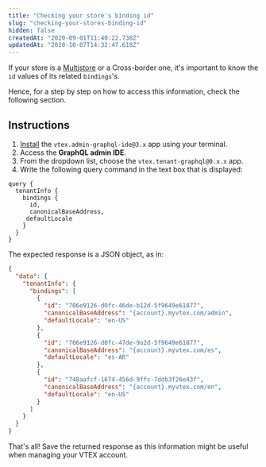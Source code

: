 ```yaml
---
title: "Checking your store's binding id"
slug: "checking-your-stores-binding-id"
hidden: false
createdAt: "2020-09-01T11:40:22.738Z"
updatedAt: "2020-10-07T14:32:47.618Z"
---
```


If your store is a [Multistore](https://help.vtex.com/en/tutorial/creating-multi-store-multi-domain--tutorials_510?locale=en) or a Cross-border one, it's important to know the `id` values of its related `bindings`'s.

Hence, for a step by step on how to access this information, check the following section.

## Instructions

1. [Install](https://developers.vtex.com/docs/guides/vtex-io-documentation-installing-an-app) the `vtex.admin-graphql-ide@3.x` app using your terminal.
2. Access the **GraphQL admin IDE**.
3. From the dropdown list, choose the `vtex.tenant-graphql@0.x.x` app.
4. Write the following query command in the text box that is displayed:

```gql
query {
  tenantInfo {
    bindings {
      id,
      canonicalBaseAddress,
     defaultLocale
    }
  }
}
```

The expected response is a JSON object, as in:

```json
{
  "data": {
    "tenantInfo": {
      "bindings": [
        {
          "id": "706e9126-d0fc-46de-b12d-5f9649e61877",
          "canonicalBaseAddress": "{account}.myvtex.com/admin",
          "defaultLocale": "en-US"
        },
        {
          "id": "706e9126-d0fc-47de-9o2d-5f9649e61877",
          "canonicalBaseAddress": "{account}.myvtex.com/es",
          "defaultLocale": "es-AR"
        },
        {
          "id": "748aafcf-1674-456d-9ffc-7ddb3f26e43f",
          "canonicalBaseAddress": "{account}.myvtex.com/en",
          "defaultLocale": "en-US"
        }
      ]
    }
  }
}
```

That's all! Save the returned response as this information might be useful when managing your VTEX account.
